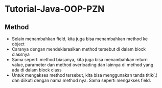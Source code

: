 # Tutorial-Java-OOP-PZN
## Method

* Selain menambahkan field, kita juga bisa menambahkan method ke object
* Caranya dengan mendeklarasikan method tersebut di dalam block classnya
* Sama seperti method biasanya, kita juga bisa menambahkan return value, parameter dan method overloading dan lainnya di method yang ada di dalam block class
* Untuk mengakses method tersebut, kita bisa menggunakan tanda titik(.) dan diikuti dengan nama method nya. Sama seperti mengakses field.
